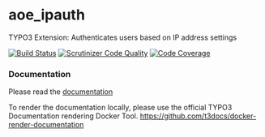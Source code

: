 aoe_ipauth
==========

TYPO3 Extension: Authenticates users based on IP address settings

[![Build Status](https://travis-ci.org/AOEpeople/aoe_ipauth.svg)](https://travis-ci.org/AOEpeople/aoe_ipauth)
[![Scrutinizer Code Quality](https://scrutinizer-ci.com/g/AOEpeople/aoe_ipauth/badges/quality-score.png?b=master)](https://scrutinizer-ci.com/g/AOEpeople/aoe_ipauth/?branch=master)
[![Code Coverage](https://scrutinizer-ci.com/g/AOEpeople/aoe_ipauth/badges/coverage.png?b=master)](https://scrutinizer-ci.com/g/AOEpeople/aoe_ipauth/?branch=master)

### Documentation
Please read the [documentation](https://docs.typo3.org/typo3cms/extensions/aoe_ipauth/)

To render the documentation locally, please use the official TYPO3 Documentation rendering Docker Tool.
<https://github.com/t3docs/docker-render-documentation>